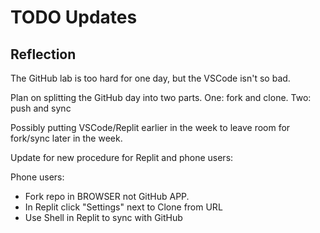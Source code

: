 # TODO Updates

## Reflection

The GitHub lab is too hard for one day, but the VSCode isn't so bad.

Plan on splitting the GitHub day into two parts. One: fork and clone. Two: push and sync

Possibly putting VSCode/Replit earlier in the week to leave room for fork/sync later in the week.

Update for new procedure for Replit and phone users:

Phone users:

* Fork repo in BROWSER not GitHub APP.
* In Replit click "Settings" next to Clone from URL
* Use Shell in Replit to sync with GitHub